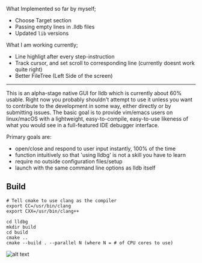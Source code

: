 
What Implemented so far by myself;

* Choose Target section
* Passing empty lines in .lldb files
* Updated `lib` versions

What I am working currently;

* Line highligt after every step-instruction
* Track cursor, and set scroll to corresponding line (currently doesnt work quite right)
* Better FileTree (Left Side of the screen)

---
This is an alpha-stage native GUI for lldb which is currently about 60% usable.
Right now you probably shouldn't attempt to use it unless you want to contribute to the development in some way, either directly or by submitting issues.
The basic goal is to provide vim/emacs users on linux/macOS with a lightweight, easy-to-compile, easy-to-use likeness of what you would see in a full-featured IDE debugger interface.

Primary goals are:
* open/close and respond to user input instantly, 100% of the time
* function intuitively so that 'using lldbg' is not a skill you have to learn
* require no outside configuration files/setup
* launch with the same command line options as lldb itself

## Build

```
# Tell cmake to use clang as the compiler
export CC=/usr/bin/clang
export CXX=/usr/bin/clang++

cd lldbg
mkdir build
cd build
cmake ..
cmake --build . --parallel N (where N = # of CPU cores to use)
```

![alt text](https://raw.githubusercontent.com/zmeadows/lldbg/master/screenshot.png)
